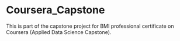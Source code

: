 # Coursera_Capstone
This is part of the capstone project for BMI professional certificate on Coursera (Applied Data Science Capstone).
